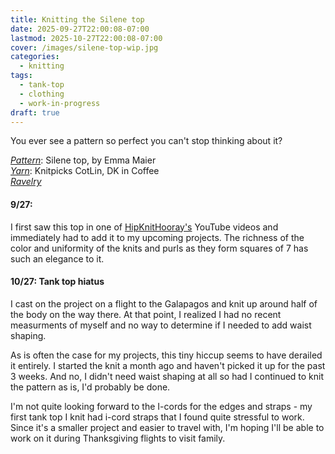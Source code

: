```yaml
---
title: Knitting the Silene top
date: 2025-09-27T22:00:08-07:00
lastmod: 2025-10-27T22:00:08-07:00
cover: /images/silene-top-wip.jpg
categories:
  - knitting
tags:
  - tank-top
  - clothing
  - work-in-progress
draft: true
---
```


You ever see a pattern so perfect you can't stop thinking about it?

<!--more-->


*[Pattern](https://www.ravelry.com/patterns/library/silene-top)*: Silene top, by Emma Maier \
*[Yarn](https://www.knitpicks.com/coffee/p/24138)*: Knitpicks CotLin, DK in Coffee \
*[Ravelry](https://www.ravelry.com/projects/Snigdhas/silene-top)*

#### 9/27:
I first saw this top in one of [HipKnitHooray's](https://www.ravelry.com/projects/hipknithooray/silene-top) YouTube videos and immediately had to add it to my upcoming projects. The richness of the color and uniformity of the knits and purls as they form squares of 7 has such an elegance to it. 

#### 10/27: Tank top hiatus
I cast on the project on a flight to the Galapagos and knit up around half of the body on the way there. At that point, I realized I had no recent measurments of myself and no way to determine if I needed to add waist shaping. 

As is often the case for my projects, this tiny hiccup seems to have derailed it entirely. I started the knit a month ago and haven't picked it up for the past 3 weeks. And no, I didn't need waist shaping at all so had I continued to knit the pattern as is, I'd probably be done. 

I'm not quite looking forward to the I-cords for the edges and straps - my first tank top I knit had i-cord straps that I found quite stressful to work. Since it's a smaller project and easier to travel with, I'm hoping I'll be able to work on it during Thanksgiving flights to visit family.
